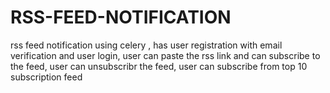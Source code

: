 # RSS-FEED-NOTIFICATION
rss feed notification using celery ,
has user registration with email verification and user login,
user can paste the rss link and can subscribe to the feed,
user can unsubscribr the feed,
user can subscribe from top 10 subscription feed
